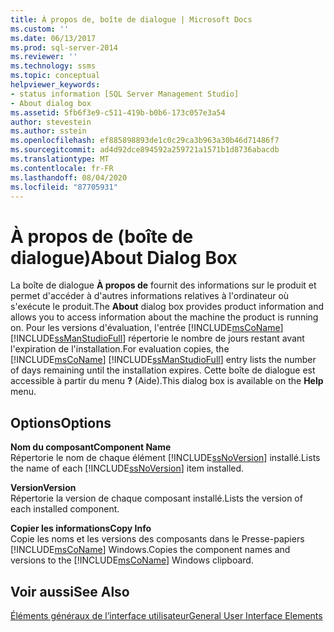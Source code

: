 ```yaml
---
title: À propos de, boîte de dialogue | Microsoft Docs
ms.custom: ''
ms.date: 06/13/2017
ms.prod: sql-server-2014
ms.reviewer: ''
ms.technology: ssms
ms.topic: conceptual
helpviewer_keywords:
- status information [SQL Server Management Studio]
- About dialog box
ms.assetid: 5fb6f3e9-c511-419b-b0b6-173c057e3a54
author: stevestein
ms.author: sstein
ms.openlocfilehash: ef885898893de1c0c29ca3b963a30b46d71486f7
ms.sourcegitcommit: ad4d92dce894592a259721a1571b1d8736abacdb
ms.translationtype: MT
ms.contentlocale: fr-FR
ms.lasthandoff: 08/04/2020
ms.locfileid: "87705931"
---
```

# <a name="about-dialog-box"></a><span data-ttu-id="41119-102">À propos de (boîte de dialogue)</span><span class="sxs-lookup"><span data-stu-id="41119-102">About Dialog Box</span></span>
  <span data-ttu-id="41119-103">La boîte de dialogue **À propos de** fournit des informations sur le produit et permet d'accéder à d'autres informations relatives à l'ordinateur où s'exécute le produit.</span><span class="sxs-lookup"><span data-stu-id="41119-103">The **About** dialog box provides product information and allows you to access information about the machine the product is running on.</span></span> <span data-ttu-id="41119-104">Pour les versions d'évaluation, l'entrée [!INCLUDE[msCoName](../includes/msconame-md.md)] [!INCLUDE[ssManStudioFull](../includes/ssmanstudiofull-md.md)] répertorie le nombre de jours restant avant l'expiration de l'installation.</span><span class="sxs-lookup"><span data-stu-id="41119-104">For evaluation copies, the [!INCLUDE[msCoName](../includes/msconame-md.md)] [!INCLUDE[ssManStudioFull](../includes/ssmanstudiofull-md.md)] entry lists the number of days remaining until the installation expires.</span></span> <span data-ttu-id="41119-105">Cette boîte de dialogue est accessible à partir du menu **?** (Aide).</span><span class="sxs-lookup"><span data-stu-id="41119-105">This dialog box is available on the **Help** menu.</span></span>  
  
## <a name="options"></a><span data-ttu-id="41119-106">Options</span><span class="sxs-lookup"><span data-stu-id="41119-106">Options</span></span>  
 <span data-ttu-id="41119-107">**Nom du composant**</span><span class="sxs-lookup"><span data-stu-id="41119-107">**Component Name**</span></span>  
 <span data-ttu-id="41119-108">Répertorie le nom de chaque élément [!INCLUDE[ssNoVersion](../includes/ssnoversion-md.md)] installé.</span><span class="sxs-lookup"><span data-stu-id="41119-108">Lists the name of each [!INCLUDE[ssNoVersion](../includes/ssnoversion-md.md)] item installed.</span></span>  
  
 <span data-ttu-id="41119-109">**Version**</span><span class="sxs-lookup"><span data-stu-id="41119-109">**Version**</span></span>  
 <span data-ttu-id="41119-110">Répertorie la version de chaque composant installé.</span><span class="sxs-lookup"><span data-stu-id="41119-110">Lists the version of each installed component.</span></span>  
  
 <span data-ttu-id="41119-111">**Copier les informations**</span><span class="sxs-lookup"><span data-stu-id="41119-111">**Copy Info**</span></span>  
 <span data-ttu-id="41119-112">Copie les noms et les versions des composants dans le Presse-papiers [!INCLUDE[msCoName](../includes/msconame-md.md)] Windows.</span><span class="sxs-lookup"><span data-stu-id="41119-112">Copies the component names and versions to the [!INCLUDE[msCoName](../includes/msconame-md.md)] Windows clipboard.</span></span>  
  
## <a name="see-also"></a><span data-ttu-id="41119-113">Voir aussi</span><span class="sxs-lookup"><span data-stu-id="41119-113">See Also</span></span>  
 [<span data-ttu-id="41119-114">Éléments généraux de l’interface utilisateur</span><span class="sxs-lookup"><span data-stu-id="41119-114">General User Interface Elements</span></span>](general-user-interface-elements.md)  
  
  
